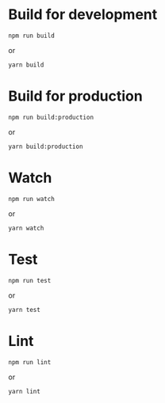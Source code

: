 # Build for development

```
npm run build
```

or

```
yarn build
```

# Build for production
```
npm run build:production
```

or

```
yarn build:production
```

# Watch
```
npm run watch
```

or

```
yarn watch
```

# Test
```
npm run test
```

or

```
yarn test
```

# Lint
```
npm run lint
```

or

```
yarn lint
```
